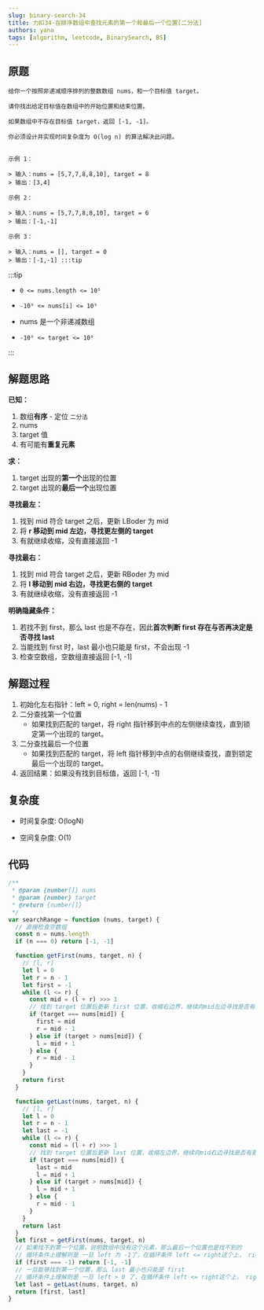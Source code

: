 ```yaml
---
slug: binary-search-34
title: 力扣34-在排序数组中查找元素的第一个和最后一个位置[二分法]
authors: yana
tags: [algorithm, leetcode, BinarySearch, BS]
---
```


## 原题

```text
给你一个按照非递减顺序排列的整数数组 nums，和一个目标值 target。

请你找出给定目标值在数组中的开始位置和结束位置。

如果数组中不存在目标值 target，返回 [-1, -1]。

你必须设计并实现时间复杂度为 O(log n) 的算法解决此问题。


示例 1：

> 输入：nums = [5,7,7,8,8,10], target = 8
> 输出：[3,4]

示例 2：

> 输入：nums = [5,7,7,8,8,10], target = 6
> 输出：[-1,-1]

示例 3：

> 输入：nums = [], target = 0
> 输出：[-1,-1] :::tip
```

:::tip

- `0 <= nums.length <= 10⁵`

- `-10⁹ <= nums[i] <= 10⁹`

- nums 是一个非递减数组

- `-10⁹ <= target <= 10⁹`

:::

## 解题思路

**已知：**

1. 数组**有序** - 定位 `二分法`
2. nums
3. target 值
4. 有可能有**重复元素**

**求：**

1. target 出现的**第一个**出现的位置
2. target 出现的**最后一个**出现位置

**寻找最左：**

1.  找到 mid 符合 target 之后，更新 LBoder 为 mid
2.  将 **r 移动到 mid 左边，寻找更左侧的 target**
3.  有就继续收缩，没有直接返回 -1

**寻找最右：**

1.  找到 mid 符合 target 之后，更新 RBoder 为 mid
2.  将 **l 移动到 mid 右边，寻找更右侧的 target**
3.  有就继续收缩，没有直接返回 -1

**明确隐藏条件：**

1. 若找不到 first，那么 last 也是不存在，因此**首次判断 first 存在与否再决定是否寻找 last**
2. 当能找到 first 时，last 最小也只能是 first，不会出现 -1
3. 检查空数组，空数组直接返回 [-1, -1]

## 解题过程

1. 初始化左右指针：left = 0, right = len(nums) - 1
2. 二分查找第一个位置
   - 如果找到匹配的 target，将 right 指针移到中点的左侧继续查找，直到锁定第一个出现的 target。
3. 二分查找最后一个位置
   - 如果找到匹配的 target，将 left 指针移到中点的右侧继续查找，直到锁定最后一个出现的 target。
4. 返回结果：如果没有找到目标值，返回 [-1, -1]

## 复杂度

- 时间复杂度: O(logN)

- 空间复杂度: O(1)

## 代码

```js
/**
 * @param {number[]} nums
 * @param {number} target
 * @return {number[]}
 */
var searchRange = function (nums, target) {
  // 直接检查空数组
  const n = nums.length
  if (n === 0) return [-1, -1]

  function getFirst(nums, target, n) {
    // [l, r]
    let l = 0
    let r = n - 1
    let first = -1
    while (l <= r) {
      const mid = (l + r) >>> 1
      // 找到 target 位置后更新 first 位置，收缩右边界，继续向mid左边寻找是否有更左值
      if (target === nums[mid]) {
        first = mid
        r = mid - 1
      } else if (target > nums[mid]) {
        l = mid + 1
      } else {
        r = mid - 1
      }
    }
    return first
  }

  function getLast(nums, target, n) {
    // [l, r]
    let l = 0
    let r = n - 1
    let last = -1
    while (l <= r) {
      const mid = (l + r) >>> 1
      // 找到 target 位置后更新 last 位置，收缩左边界，继续向mid右边寻找是否有更右值
      if (target === nums[mid]) {
        last = mid
        l = mid + 1
      } else if (target > nums[mid]) {
        l = mid + 1
      } else {
        r = mid - 1
      }
    }
    return last
  }
  let first = getFirst(nums, target, n)
  // 如果找不到第一个位置，说明数组中没有这个元素，那么最后一个位置也是找不到的
  // 循环条件上理解则是 一旦 left 为 -1了，在循环条件 left <= right这个上， right也只能是 -1 了
  if (first === -1) return [-1, -1]
  // 一旦能够找到第一个位置，那么 last 最小也只能是 first
  // 循环条件上理解则是 一旦 left > 0 了，在循环条件 left <= right这个上， right也只能是 > 0 了
  let last = getLast(nums, target, n)
  return [first, last]
}
```
